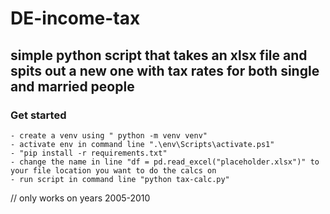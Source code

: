 # DE-income-tax

## simple python script that takes an xlsx file and spits out a new one with tax rates for both single and married people

### Get started

    - create a venv using " python -m venv venv"
    - activate env in command line ".\env\Scripts\activate.ps1"
    - "pip install -r requirements.txt"
    - change the name in line "df = pd.read_excel("placeholder.xlsx")" to your file location you want to do the calcs on
    - run script in command line "python tax-calc.py"

// only works on years 2005-2010
